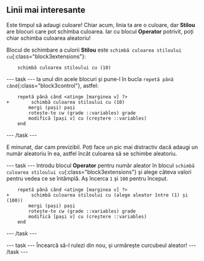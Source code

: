 ## Linii mai interesante

Este timpul să adaugi culoare! Chiar acum, linia ta are o culoare, dar **Stilou** are blocuri care pot schimba culoarea. Iar cu blocul **Operator** potrivit, poți chiar schimba culoarea aleatoriu!

Blocul de schimbare a culorii **Stilou** este `schimbă culoarea stiloului cu`{:class="block3extensions"}:

```blocks3
    schimbă culoarea stiloului cu (10)
```

--- task --- Ia unul din acele blocuri și pune-l în bucla `repetă până când`{:class="block3control"}, astfel:

```blocks3
    repetă până când <atinge [marginea v] ?>
+        schimbă culoarea stiloului cu (10)
        mergi (pași) pași
        rotește-te cw (grade ::variables) grade
        modifică [pași v] cu (creștere ::variables)
    end
```

--- /task ---

E minunat, dar cam previzibil. Poți face un pic mai distractiv dacă adaugi un număr aleatoriu în ea, astfel încât culoarea să se schimbe aleatoriu.

--- task --- Introdu blocul **Operator** pentru număr aleator în blocul `schimbă culoarea stiloului cu`{:class="block3extensions"} și alege câteva valori pentru vedea ce se întâmplă. Aș încerca `1` și `100` pentru început.

```blocks3
    repetă până când <atinge [marginea v] ?>
+        schimbă culoarea stiloului cu (alege aleator între (1) și (100))
        mergi (pași) pași
        rotește-te cw (grade ::variables) grade
        modifică [pași v] cu (creștere ::variables)
    end
```

--- /task ---

--- task --- Încearcă să-l rulezi din nou, și urmărește curcubeul aleator! --- /task ---